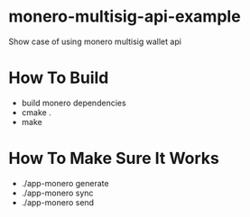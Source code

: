 # monero-multisig-api-example
Show case of using monero multisig wallet api

# How To Build
* build monero dependencies
* cmake . 
* make

# How To Make Sure It Works
* ./app-monero generate
* ./app-monero sync
* ./app-monero send <address> <amount>
